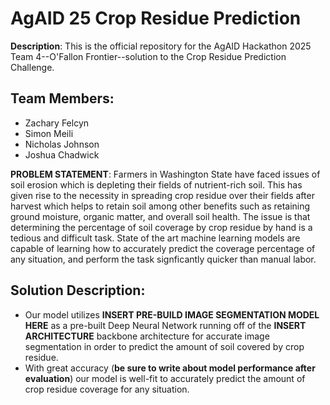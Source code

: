 # AgAID 25 Crop Residue Prediction
**Description**: This is the official repository for the AgAID Hackathon 2025 Team 4--O'Fallon Frontier--solution to the Crop Residue Prediction Challenge.
## Team Members:
* Zachary Felcyn
* Simon Meili
* Nicholas Johnson
* Joshua Chadwick

**PROBLEM STATEMENT**: Farmers in Washington State have faced issues of soil erosion which is depleting their fields of nutrient-rich soil. This has given rise to the necessity in spreading crop residue over their fields after harvest which helps to retain soil among other benefits such as retaining ground moisture, organic matter, and overall soil health. The issue is that determining the percentage of soil coverage by crop residue by hand is a tedious and difficult task. State of the art machine learning models are capable of learning how to accurately predict the coverage percentage of any situation, and perform the task signficantly quicker than manual labor.

## Solution Description:
- Our model utilizes **INSERT PRE-BUILD IMAGE SEGMENTATION MODEL HERE** as a pre-built Deep Neural Network running off of the **INSERT ARCHITECTURE** backbone architecture for accurate image segmentation in order to predict the amount of soil covered by crop residue.
- With great accuracy (**be sure to write about model performance after evaluation**) our model is well-fit to accurately predict the amount of crop residue coverage for any situation.

